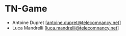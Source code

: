 # TN-Game
- Antoine Dupret [antoine.dupret@telecomnancy.net]
- Luca Mandrelli [luca.mandrelli@telecomnancy.net]
